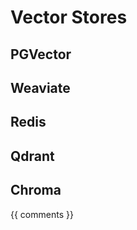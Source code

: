 # Vector Stores

## PGVector

## Weaviate

## Redis

## Qdrant

## Chroma

{{ comments }}

```{committers} vector-stores.md
```
